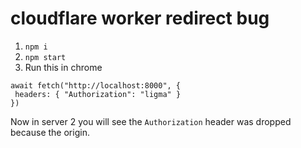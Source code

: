# cloudflare worker redirect bug

1. `npm i`
1. `npm start`
1. Run this in chrome
```
await fetch("http://localhost:8000", {
 headers: { "Authorization": "ligma" }   
})
```

Now in server 2 you will see the `Authorization` header was dropped because the origin.
